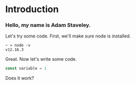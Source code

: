 # Introduction

### Hello, my name is Adam Staveley.

Let's try some code. First, we'll make sure node is installed.

```
~ » node -v
v12.16.3
```

Great. Now let's write some code.

```javascript
const variable = 1
```

Does it work?